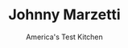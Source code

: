 ---
layout: ../../layouts/MarkdownPostLayout.astro
title: Johnny Marzetti
author: America's Test Kitchen
pubDate: 2023-03-15
description: "Hollywood Chili meets an Italian cousin for a cheesy skillet pasta supper."
image_url: https://res.cloudinary.com/hksqkdlah/image/upload/ar_1:1,c_fill,dpr_2.0,f_auto,fl_lossy.progressive.strip_profile,g_faces:auto,q_auto:low,w_344/8558_sfs-johnnymarzetti-15-276194
tags: ["Main Courses","Italian","Pasta","Cheese"]
calories: 2603
protein: 24
carbohydrates: 37
fats: 
fiber: 3
ingredients: ["2 cups, shredded sharp cheddar cheese","1 cup, grated Parmesan cheese","1 tablespoon, olive oil","2 , celery ribs, chopped fine","1 , onion, chopped fine","10 ounces, white mushrooms, sliced thin","2 cups, low-sodium chicken broth",", Salt and pepper","1 (14.5-ounce) can, diced tomatoes with juice","8 ounces, rotini pasta","3 cups, leftover Hollywood-Style Chili"]
serves: 6
time: "1¼ hours"
instructions: ["SAUTE VEGETABLES Adjust oven rack to upper-middle position and heat oven to 450 degrees. Combine cheeses in small bowl; set aside. Heat oil in 12-inch skillet over medium-high heat until shimmering. Add celery, onion, mushrooms, and ½ teaspoon salt; cover and cook until mushrooms release liquid, about 5 minutes. Uncover and continue to cook, stirring occasionally, until vegetables are lightly browned and softened, about 5 minutes.","COOK PASTA Stir in broth, tomatoes, and pasta. Bring to simmer, cover, and cook over medium heat, stirring occasionally, until pasta is just tender, 8 to 10 minutes.","BAKE MIXTURE Off heat, stir in chili and 1½ cups cheese. Season with salt and pepper. Sprinkle remaining cheese evenly over pasta and bake until cheese is light golden brown, about 15 minutes. Cool 10 to 15 minutes. Serve."]
nutrition: ["558 mg Potassium","467 mg Phosphorus","527 mg Calcium","1 mg Iron","55 mg Magnesium","761 mg Sodium","2 mg Zinc","21 g Fat","4 mg Niacin (B3)","6 g Monounsaturated","1 g Polyunsaturated","11 mg Vitamin C","51 mg Cholesterol","11 g Saturated","3 g Fiber","40 µg Folate (food)","5 g Sugars","10 µg Vitamin K","37 g Carbs","40 µg Folate equivalent (total)","24 g Protein","1 mg Vitamin E","156 µg Vitamin A","433 kcal Energy","2603 calories"]
notes: "Use a 12-inch skillet with a tight-fitting lid."
---